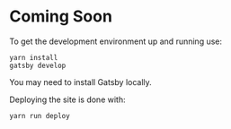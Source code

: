 # Coming Soon

To get the development environment up and running use:

```
yarn install
gatsby develop
```

You may need to install Gatsby locally. 

Deploying the site is done with:

```
yarn run deploy
```